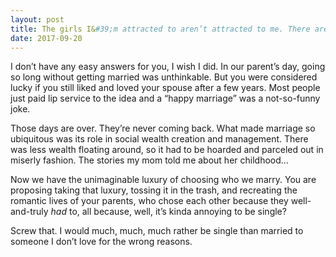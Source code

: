```yaml
---
layout: post
title: The girls I&#39;m attracted to aren’t attracted to me. There are girls who like me but I&#39;m not physically attracted to them. I&#39;m already 33, should I just pick one of them because it&#39;s kinda annoying to be single forever?
date: 2017-09-20
---
```


<p>I don’t have any easy answers for you, I wish I did. In our parent’s day, going so long without getting married was unthinkable. But you were considered lucky if you still liked and loved your spouse after a few years. Most people just paid lip service to the idea and a “happy marriage” was a not-so-funny joke.</p><p>Those days are over. They’re never coming back. What made marriage so ubiquitous was its role in social wealth creation and management. There was less wealth floating around, so it had to be hoarded and parceled out in miserly fashion. The stories my mom told me about her childhood…</p><p>Now we have the unimaginable luxury of choosing who we marry. You are proposing taking that luxury, tossing it in the trash, and recreating the romantic lives of your parents, who chose each other because they well-and-truly <i>had</i> to, all because, well, it’s kinda annoying to be single?</p><p>Screw that. I would much, much, much rather be single than married to someone I don’t love for the wrong reasons.</p>
